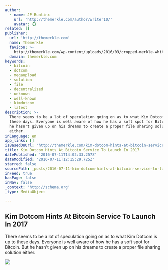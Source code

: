 ```yaml
---
author:
  - name: JP Buntinx
    url: 'http://themerkle.com/author/writer10/'
    avatar: {}
related: []
publisher:
  url: 'http://themerkle.com'
  name: Themerkle
  favicon: >-
    http://themerkle.com/wp-content/uploads/2016/03/cropped-merkle-white-1-192x192.png
  domain: themerkle.com
keywords:
  - bitcoin
  - dotcom
  - megaupload
  - solution
  - file
  - decentralized
  - unknown
  - well-known
  - kimdotcom
  - latest
description: >-
  There seems to be a lot of speculation going on as to what Kim Dotcom is up to
  these days. Everyone is well aware of how he has a soft spot for Bitcoin. But
  he hasn't given up on his dreams to create a proper file sharing solution
  either.
inLanguage: en
app_links: []
isBasedOnUrl: 'http://themerkle.com/kim-dotcom-hints-at-bitcoin-service-to-launch-in-2017/'
title: Kim Dotcom Hints At Bitcoin Service To Launch In 2017
datePublished: '2016-07-11T14:02:33.257Z'
dateModified: '2016-07-11T12:15:29.725Z'
starred: false
sourcePath: _posts/2016-07-11-kim-dotcom-hints-at-bitcoin-service-to-launch-in-2017.md
inFeed: true
hasPage: false
inNav: false
_context: 'http://schema.org'
_type: MediaObject

---
```

<article style=""><h1>Kim Dotcom Hints At Bitcoin Service To Launch In 2017</h1><p>There seems to be a lot of speculation going on as to what Kim Dotcom is up to these days. Everyone is well aware of how he has a soft spot for Bitcoin. But he hasn't given up on his dreams to create a proper file sharing solution either.</p><img src="http://themerkle.com/wp-content/uploads/2016/07/shutterstock_230275795.jpg" /></article>